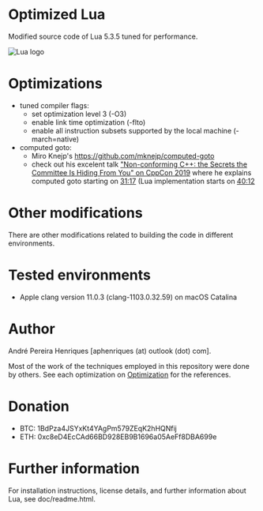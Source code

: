 # Optimized Lua

Modified source code of Lua 5.3.5 tuned for performance.

![Lua logo](http://www.lua.org/images/lua-logo.gif)


# Optimizations

* tuned compiler flags:
  * set optimization level 3 (-O3)
  * enable link time optimization (-flto)
  * enable all instruction subsets supported by the local machine (-march=native)
* computed goto:
  * Miro Knejp's https://github.com/mknejp/computed-goto
  * check out his excelent talk ["Non-conforming C++: the Secrets the Committee Is Hiding From You" on CppCon 2019](https://youtu.be/IAdLwUXRUvg) where he explains computed goto starting on [31:17](https://youtu.be/IAdLwUXRUvg?t=1877) (Lua implementation starts on [40:12](https://youtu.be/IAdLwUXRUvg?t=2412)

# Other modifications

There are other modifications related to building the code in different environments.


# Tested environments

* Apple clang version 11.0.3 (clang-1103.0.32.59) on macOS Catalina


# Author

André Pereira Henriques [aphenriques (at) outlook (dot) com].

Most of the work of the techniques employed in this repository were done by others. See each optimization on [Optimization](#optimization) for the references.


# Donation

* BTC: 1BdPza4JSYxKt4YAgPm579ZEqK2hHQNfij
* ETH: 0xc8eD4EcCAd66BD928EB9B1696a05AeFf8DBA699e


# Further information

For installation instructions, license details, and
further information about Lua, see doc/readme.html.
